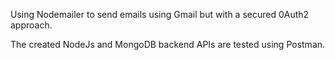 Using Nodemailer to send emails using Gmail but with a secured 0Auth2 approach.

The created NodeJs and MongoDB backend APIs are tested using Postman.
